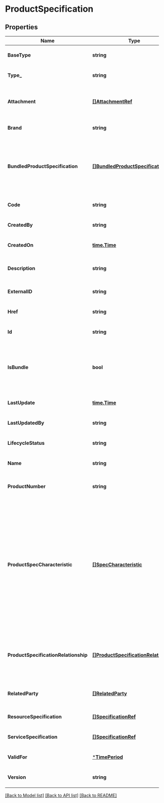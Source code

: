 # ProductSpecification

## Properties
Name | Type | Description | Notes
------------ | ------------- | ------------- | -------------
**BaseType** | **string** | When sub-classing, this defines the super-class | [optional] [default to null]
**Type_** | **string** | When sub-classing, this defines the sub-class entity name | [optional] [default to null]
**Attachment** | [**[]AttachmentRef**](AttachmentRef.md) | Complements the description of an element (for instance a product) through video, pictures... | [optional] [default to null]
**Brand** | **string** | The manufacturer or trademark of the specification | [optional] [default to null]
**BundledProductSpecification** | [**[]BundledProductSpecification**](BundledProductSpecification.md) | A type of ProductSpecification that belongs to a grouping of ProductSpecifications made available to the market. It inherits of all attributes of ProductSpecification. | [optional] [default to null]
**Code** | **string** |  | [optional] [default to null]
**CreatedBy** | **string** |  | [optional] [default to null]
**CreatedOn** | [**time.Time**](time.Time.md) |  | [optional] [default to null]
**Description** | **string** | A narrative that explains in detail what the product specification is | [optional] [default to null]
**ExternalID** | **string** |  | [optional] [default to null]
**Href** | **string** | Reference of the product specification | [optional] [default to null]
**Id** | **string** | Unique identifier of the product specification | [optional] [default to null]
**IsBundle** | **bool** | isBundle determines whether a productSpecification represents a single productSpecification (false), or a bundle of productSpecification (true). | [optional] [default to null]
**LastUpdate** | [**time.Time**](time.Time.md) | Date and time of the last update | [optional] [default to null]
**LastUpdatedBy** | **string** |  | [optional] [default to null]
**LifecycleStatus** | **string** | Used to indicate the current lifecycle status | [optional] [default to null]
**Name** | **string** | Name of the product specification | [optional] [default to null]
**ProductNumber** | **string** | An identification number assigned to uniquely identity the specification | [optional] [default to null]
**ProductSpecCharacteristic** | [**[]SpecCharacteristic**](SpecCharacteristic.md) | A characteristic quality or distinctive feature of a ProductSpecification.  The characteristic can be take on a discrete value, such as color, can take on a range of values, (for example, sensitivity of 100-240 mV), or can be derived from a formula (for example, usage time (hrs) &#x3D; 30 - talk time *3). Certain characteristics, such as color, may be configured during the ordering or some other process. | [optional] [default to null]
**ProductSpecificationRelationship** | [**[]ProductSpecificationRelationship**](ProductSpecificationRelationship.md) | A migration, substitution, dependency or exclusivity relationship between/among product specifications. | [optional] [default to null]
**RelatedParty** | [**[]RelatedParty**](RelatedParty.md) | A related party defines party or party role linked to a specific entity. | [optional] [default to null]
**ResourceSpecification** | [**[]SpecificationRef**](SpecificationRef.md) |  | [optional] [default to null]
**ServiceSpecification** | [**[]SpecificationRef**](SpecificationRef.md) |  | [optional] [default to null]
**ValidFor** | [***TimePeriod**](TimePeriod.md) | The period for which the product specification is valid | [optional] [default to null]
**Version** | **string** | Product specification version | [optional] [default to null]

[[Back to Model list]](../README.md#documentation-for-models) [[Back to API list]](../README.md#documentation-for-api-endpoints) [[Back to README]](../README.md)


